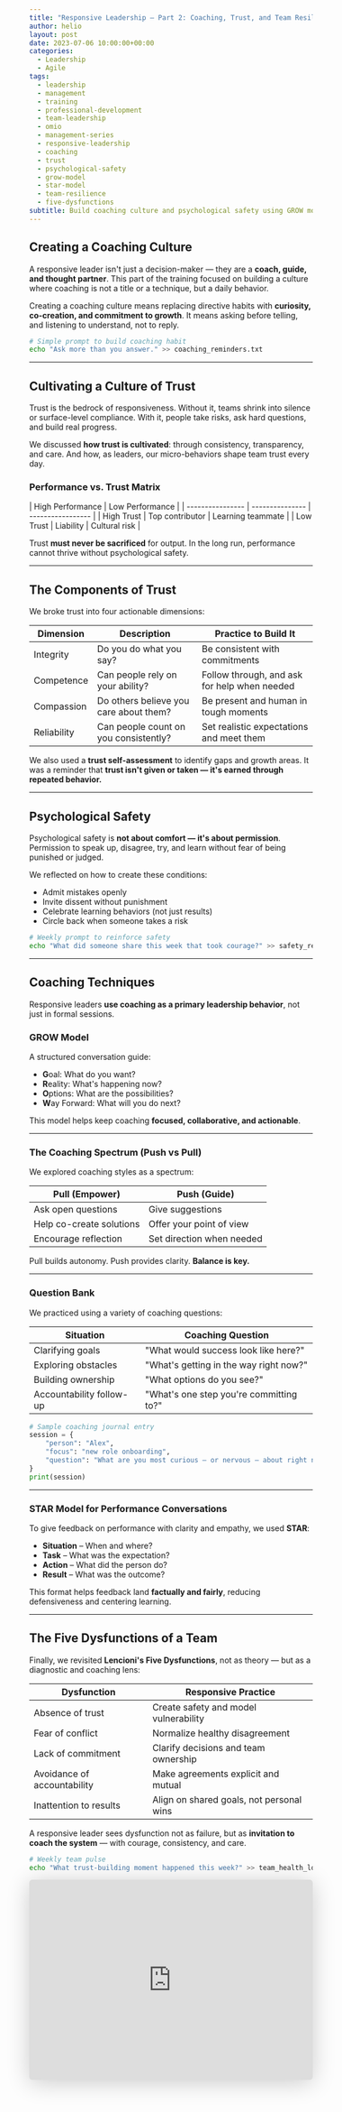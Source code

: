 ```yaml
---
title: "Responsive Leadership – Part 2: Coaching, Trust, and Team Resilience"
author: helio
layout: post
date: 2023-07-06 10:00:00+00:00
categories:
  - Leadership
  - Agile
tags:
  - leadership
  - management
  - training
  - professional-development
  - team-leadership
  - omio
  - management-series
  - responsive-leadership
  - coaching
  - trust
  - psychological-safety
  - grow-model
  - star-model
  - team-resilience
  - five-dysfunctions
subtitle: Build coaching culture and psychological safety using GROW model, trust frameworks, and structured feedback techniques that transform team dynamics
---
```


## Creating a Coaching Culture

A responsive leader isn't just a decision-maker — they are a **coach, guide, and thought partner**. This part of the training focused on building a culture where coaching is not a title or a technique, but a daily behavior.

Creating a coaching culture means replacing directive habits with **curiosity, co-creation, and commitment to growth**. It means asking before telling, and listening to understand, not to reply.

```bash
# Simple prompt to build coaching habit
echo "Ask more than you answer." >> coaching_reminders.txt
```

---

## Cultivating a Culture of Trust

Trust is the bedrock of responsiveness. Without it, teams shrink into silence or surface-level compliance. With it, people take risks, ask hard questions, and build real progress.

We discussed **how trust is cultivated**: through consistency, transparency, and care. And how, as leaders, our micro-behaviors shape team trust every day.

### Performance vs. Trust Matrix

| High Performance | Low Performance |
| ---------------- | --------------- | ----------------- |
| High Trust       | Top contributor | Learning teammate |
| Low Trust        | Liability       | Cultural risk     |

Trust **must never be sacrificed** for output. In the long run, performance cannot thrive without psychological safety.

---

## The Components of Trust

We broke trust into four actionable dimensions:

| Dimension   | Description                            | Practice to Build It                         |
| ----------- | -------------------------------------- | -------------------------------------------- |
| Integrity   | Do you do what you say?                | Be consistent with commitments               |
| Competence  | Can people rely on your ability?       | Follow through, and ask for help when needed |
| Compassion  | Do others believe you care about them? | Be present and human in tough moments        |
| Reliability | Can people count on you consistently?  | Set realistic expectations and meet them     |

We also used a **trust self-assessment** to identify gaps and growth areas. It was a reminder that **trust isn't given or taken — it's earned through repeated behavior.**

---

## Psychological Safety

Psychological safety is **not about comfort — it's about permission**. Permission to speak up, disagree, try, and learn without fear of being punished or judged.

We reflected on how to create these conditions:

- Admit mistakes openly
- Invite dissent without punishment
- Celebrate learning behaviors (not just results)
- Circle back when someone takes a risk

```bash
# Weekly prompt to reinforce safety
echo "What did someone share this week that took courage?" >> safety_reflections.txt
```

---

## Coaching Techniques

Responsive leaders **use coaching as a primary leadership behavior**, not just in formal sessions.

### GROW Model

A structured conversation guide:

- **G**oal: What do you want?
- **R**eality: What's happening now?
- **O**ptions: What are the possibilities?
- **W**ay Forward: What will you do next?

This model helps keep coaching **focused, collaborative, and actionable**.

---

### The Coaching Spectrum (Push vs Pull)

We explored coaching styles as a spectrum:

| Pull (Empower)           | Push (Guide)              |
| ------------------------ | ------------------------- |
| Ask open questions       | Give suggestions          |
| Help co-create solutions | Offer your point of view  |
| Encourage reflection     | Set direction when needed |

Pull builds autonomy. Push provides clarity. **Balance is key.**

---

### Question Bank

We practiced using a variety of coaching questions:

| Situation                | Coaching Question                       |
| ------------------------ | --------------------------------------- |
| Clarifying goals         | "What would success look like here?"    |
| Exploring obstacles      | "What's getting in the way right now?"  |
| Building ownership       | "What options do you see?"              |
| Accountability follow-up | "What's one step you're committing to?" |

```python
# Sample coaching journal entry
session = {
    "person": "Alex",
    "focus": "new role onboarding",
    "question": "What are you most curious — or nervous — about right now?"
}
print(session)
```

---

### STAR Model for Performance Conversations

To give feedback on performance with clarity and empathy, we used **STAR**:

- **Situation** – When and where?
- **Task** – What was the expectation?
- **Action** – What did the person do?
- **Result** – What was the outcome?

This format helps feedback land **factually and fairly**, reducing defensiveness and centering learning.

---

## The Five Dysfunctions of a Team

Finally, we revisited **Lencioni's Five Dysfunctions**, not as theory — but as a diagnostic and coaching lens:

| Dysfunction                 | Responsive Practice                      |
| --------------------------- | ---------------------------------------- |
| Absence of trust            | Create safety and model vulnerability    |
| Fear of conflict            | Normalize healthy disagreement           |
| Lack of commitment          | Clarify decisions and team ownership     |
| Avoidance of accountability | Make agreements explicit and mutual      |
| Inattention to results      | Align on shared goals, not personal wins |

A responsive leader sees dysfunction not as failure, but as **invitation to coach the system** — with courage, consistency, and care.

```bash
# Weekly team pulse
echo "What trust-building moment happened this week?" >> team_health_log.txt
```

<iframe class="speakerdeck-iframe" frameborder="0" src="https://speakerdeck.com/player/525cf6d9073f42f9b568c3881c951b9b?slide=9" title="Responsive Leadership" allowfullscreen="true" style="border: 0px; background: padding-box padding-box rgba(0, 0, 0, 0.1); margin: 0px; padding: 0px; border-radius: 6px; box-shadow: rgba(0, 0, 0, 0.2) 0px 5px 40px; width: 100%; height: auto; aspect-ratio: 560 / 394;" data-ratio="1.4213197969543148"></iframe>
